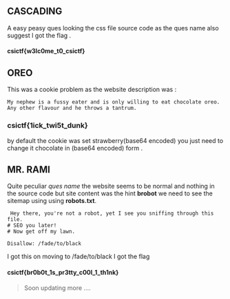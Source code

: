 ## CASCADING 

A easy peasy ques looking the css file source code as the ques name also suggest I got the flag . 

#### csictf{w3lc0me_t0_csictf}

## OREO 

This was a cookie problem as the website description was  :

```
My nephew is a fussy eater and is only willing to eat chocolate oreo. Any other flavour and he throws a tantrum.

```

### csictf{1ick_twi5t_dunk} 

by default the cookie was set strawberry(base64 encoded) you just need to change it chocolate in (base64 encoded)  form .

## MR. RAMI 

Quite peculiar *ques name* the website seems to be normal and nothing in the source code  but site content  was the hint **brobot** we need to see the sitemap using using **robots.txt**. 

```
 Hey there, you're not a robot, yet I see you sniffing through this file.
# SEO you later!
# Now get off my lawn.

Disallow: /fade/to/black

```

I got this on moving to /fade/to/black I got the flag

#### csictf{br0b0t_1s_pr3tty_c00l_1_th1nk}


>Soon updating more ....